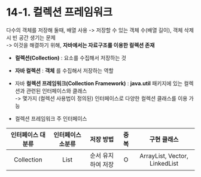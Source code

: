 # 14-1. 컬렉션 프레임워크

다수의 객체를 저장해 둘때, 배열 사용 -> 저장할 수 있는 객체 수(배열 길이), 객체 삭제시 빈 공간 생기는 문제  
-> 이것을 해결하기 위해, **자바에서는 자료구조를 이용한 컬렉션 존재**

- **컬렉션(Collection)** : 요소를 수집해서 저장하는 것  
- **자바 컬렉션** : **객체** 를 수집해서 저장하는 역할  
- 자바 **컬렉션 프레임워크(Collection Framework)** : **java.util** 패키지에 있는 컬렉션과 관련된 인터페이스와 클래스   
-> 몇가지 (컬렉션 사용법이 정의된) 인터페이스로 다양한 컬렉션 클래스를 이용 가능

- 컬렉션 프레임워크 주 인터페이스 

인터페이스 대분류|인터페이스 소분류|저장 방법|중복|구현 클래스
:---:|:---:|:---:|:---:|:---:
Collection|List|순서 유지하여 저장|O|ArrayList, Vector, LinkedList


